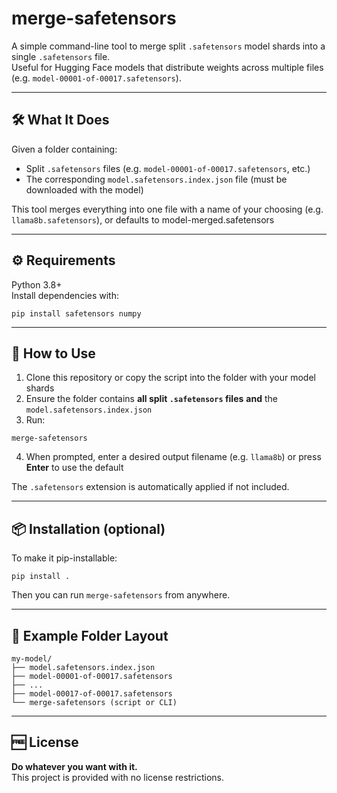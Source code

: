 # merge-safetensors

A simple command-line tool to merge split `.safetensors` model shards into a single `.safetensors` file.  
Useful for Hugging Face models that distribute weights across multiple files (e.g. `model-00001-of-00017.safetensors`).

---

## 🛠 What It Does

Given a folder containing:
- Split `.safetensors` files (e.g. `model-00001-of-00017.safetensors`, etc.)
- The corresponding `model.safetensors.index.json` file (must be downloaded with the model)

This tool merges everything into one file with a name of your choosing (e.g. `llama8b.safetensors`), or defaults to model-merged.safetensors

---

## ⚙️ Requirements

Python 3.8+  
Install dependencies with:

```
pip install safetensors numpy
```

---

## 🚀 How to Use

1. Clone this repository or copy the script into the folder with your model shards
2. Ensure the folder contains **all split `.safetensors` files** **and** the `model.safetensors.index.json`
3. Run:

```
merge-safetensors
```

4. When prompted, enter a desired output filename (e.g. `llama8b`) or press **Enter** to use the default

The `.safetensors` extension is automatically applied if not included.

---

## 📦 Installation (optional)

To make it pip-installable:

```
pip install .
```

Then you can run `merge-safetensors` from anywhere.

---

## 📂 Example Folder Layout

```
my-model/
├── model.safetensors.index.json
├── model-00001-of-00017.safetensors
├── ...
├── model-00017-of-00017.safetensors
└── merge-safetensors (script or CLI)
```

---

## 🆓 License

**Do whatever you want with it.**  
This project is provided with no license restrictions.
